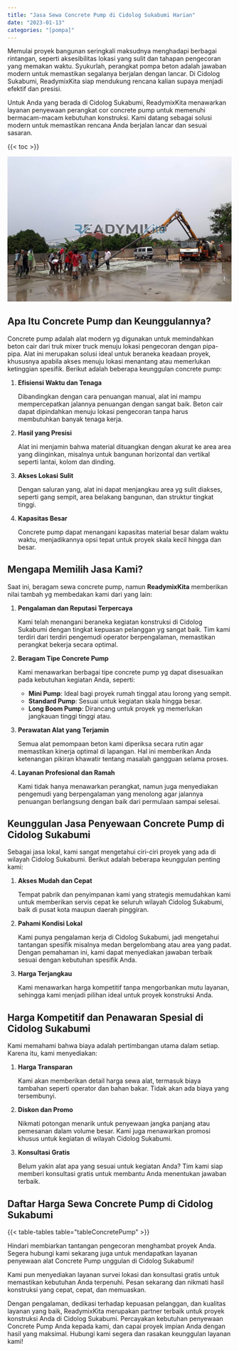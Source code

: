 ```yaml
---
title: "Jasa Sewa Concrete Pump di Cidolog Sukabumi Harian"
date: "2023-01-13"
categories: "[pompa]"
---
```


Memulai proyek bangunan seringkali maksudnya menghadapi berbagai rintangan, seperti aksesibilitas lokasi yang sulit dan tahapan pengecoran yang memakan waktu. Syukurlah, perangkat pompa beton adalah jawaban modern untuk memastikan segalanya berjalan dengan lancar. Di Cidolog Sukabumi, ReadymixKita siap mendukung rencana kalian supaya menjadi efektif dan presisi.

Untuk Anda yang berada di Cidolog Sukabumi, ReadymixKita menawarkan layanan penyewaan perangkat cor concrete pump untuk memenuhi bermacam-macam kebutuhan konstruksi. Kami datang sebagai solusi modern untuk memastikan rencana Anda berjalan lancar dan sesuai sasaran.

{{< toc >}}

![Jasa Sewa Concrete Pump di Cidolog Sukabumi Harian](/images/pompa/sewa-pompa-07.jpg)

## Apa Itu Concrete Pump dan Keunggulannya?

Concrete pump adalah alat modern yg digunakan untuk memindahkan beton cair dari truk mixer truck menuju lokasi pengecoran dengan pipa-pipa. Alat ini merupakan solusi ideal untuk beraneka keadaan proyek, khususnya apabila akses menuju lokasi menantang atau memerlukan ketinggian spesifik. Berikut adalah beberapa keunggulan concrete pump:

1. **Efisiensi Waktu dan Tenaga**

   Dibandingkan dengan cara penuangan manual, alat ini mampu mempercepatkan jalannya penuangan dengan sangat baik. Beton cair dapat dipindahkan menuju lokasi pengecoran tanpa harus membutuhkan banyak tenaga kerja.

2. **Hasil yang Presisi**

   Alat ini menjamin bahwa material dituangkan dengan akurat ke area area yang diinginkan, misalnya untuk bangunan horizontal dan vertikal seperti lantai, kolom dan dinding.

3. **Akses Lokasi Sulit**

   Dengan saluran yang, alat ini dapat menjangkau area yg sulit diakses, seperti gang sempit, area belakang bangunan, dan struktur tingkat tinggi.

4. **Kapasitas Besar**

   Concrete pump dapat menangani kapasitas material besar dalam waktu waktu, menjadikannya opsi tepat untuk proyek skala kecil hingga dan besar.

## Mengapa Memilih Jasa Kami?

Saat ini, beragam sewa concrete pump, namun **ReadymixKita** memberikan nilai tambah yg membedakan kami dari yang lain:

1. **Pengalaman dan Reputasi Terpercaya**

   Kami telah menangani beraneka kegiatan konstruksi di Cidolog Sukabumi dengan tingkat kepuasan pelanggan yg sangat baik. Tim kami terdiri dari terdiri pengemudi operator berpengalaman, memastikan perangkat bekerja secara optimal.

2. **Beragam Tipe Concrete Pump**

   Kami menawarkan berbagai tipe concrete pump yg dapat disesuaikan pada kebutuhan kegiatan Anda, seperti:
   - **Mini Pump**: Ideal bagi proyek rumah tinggal atau lorong yang sempit.
   - **Standard Pump**: Sesuai untuk kegiatan skala hingga besar.
   - **Long Boom Pump**: Dirancang untuk proyek yg memerlukan jangkauan tinggi tinggi atau.

3. **Perawatan Alat yang Terjamin**

   Semua alat pemompaan beton kami diperiksa secara rutin agar memastikan kinerja optimal di lapangan. Hal ini memberikan Anda ketenangan pikiran khawatir tentang masalah gangguan selama proses.

4. **Layanan Profesional dan Ramah**

   Kami tidak hanya menawarkan perangkat, namun juga menyediakan pengemudi yang berpengalaman yang menolong agar jalannya penuangan berlangsung dengan baik dari permulaan sampai selesai.

## Keunggulan Jasa Penyewaan Concrete Pump di Cidolog Sukabumi

Sebagai jasa lokal, kami sangat mengetahui ciri-ciri proyek yang ada di wilayah Cidolog Sukabumi. Berikut adalah beberapa keunggulan penting kami:

1. **Akses Mudah dan Cepat**

   Tempat pabrik dan penyimpanan kami yang strategis memudahkan kami untuk memberikan servis cepat ke seluruh wilayah Cidolog Sukabumi, baik di pusat kota maupun daerah pinggiran.

2. **Pahami Kondisi Lokal**

   Kami punya pengalaman kerja di Cidolog Sukabumi, jadi mengetahui tantangan spesifik misalnya medan bergelombang atau area yang padat. Dengan pemahaman ini, kami dapat menyediakan jawaban terbaik sesuai dengan kebutuhan spesifik Anda.

3. **Harga Terjangkau**

   Kami menawarkan harga kompetitif tanpa mengorbankan mutu layanan, sehingga kami menjadi pilihan ideal untuk proyek konstruksi Anda.

## Harga Kompetitif dan Penawaran Spesial di Cidolog Sukabumi

Kami memahami bahwa biaya adalah pertimbangan utama dalam setiap. Karena itu, kami menyediakan:

1. **Harga Transparan**

   Kami akan memberikan detail harga sewa alat, termasuk biaya tambahan seperti operator dan bahan bakar. Tidak akan ada biaya yang tersembunyi.

2. **Diskon dan Promo**

   Nikmati potongan menarik untuk penyewaan jangka panjang atau pemesanan dalam volume besar. Kami juga menawarkan promosi khusus untuk kegiatan di wilayah Cidolog Sukabumi.

3. **Konsultasi Gratis**

   Belum yakin alat apa yang sesuai untuk kegiatan Anda? Tim kami siap memberi konsultasi gratis untuk membantu Anda menentukan jawaban terbaik.

## Daftar Harga Sewa Concrete Pump di Cidolog Sukabumi

{{< table-tables table="tableConcretePump" >}}

Hindari membiarkan tantangan pengecoran menghambat proyek Anda. Segera hubungi kami sekarang juga untuk mendapatkan layanan penyewaan alat Concrete Pump unggulan di Cidolog Sukabumi!

Kami pun menyediakan layanan survei lokasi dan konsultasi gratis untuk memastikan kebutuhan Anda terpenuhi. Pesan sekarang dan nikmati hasil konstruksi yang cepat, cepat, dan memuaskan.

Dengan pengalaman, dedikasi terhadap kepuasan pelanggan, dan kualitas layanan yang baik, ReadymixKita merupakan partner terbaik untuk proyek konstruksi Anda di Cidolog Sukabumi. Percayakan kebutuhan penyewaan Concrete Pump Anda kepada kami, dan capai proyek impian Anda dengan hasil yang maksimal. Hubungi kami segera dan rasakan keunggulan layanan kami!